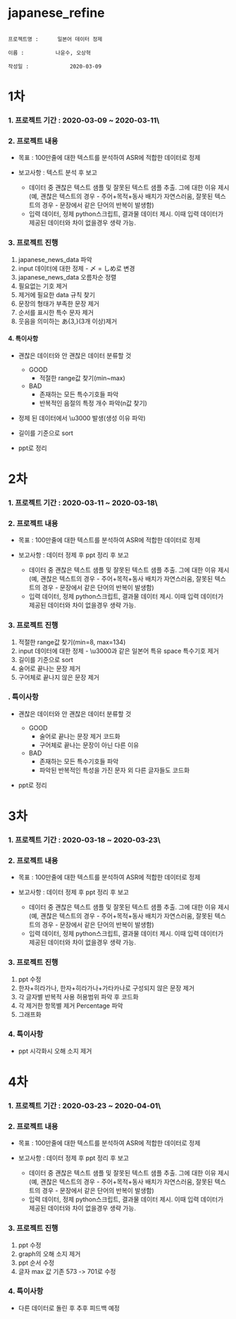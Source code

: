 # japanese_refine

                                                                                 프로젝트명 :      일본어 데이터 정제
                                                                                       이름 :          나윤수, 오상혁
                                                                                     작성일 :             2020-03-09
                                                                                     

1차
=======================================================
### 1. 프로젝트 기간 : 2020-03-09 ~ 2020-03-11\

### 2. 프로젝트 내용
  * 목표 : 100만줄에 대한 텍스트를 분석하여 ASR에 적합한 데이터로 정제
  
  * 보고사항 : 텍스트 분석 후 보고
    - 데이터 중 괜찮은 텍스트 샘플 및 잘못된 텍스트 샘플 추출. 그에 대한 이유 제시
      (예, 괜찮은 텍스트의 경우 - 주어+목적+동사 배치가 자연스러움, 잘못된 텍스트의 경우 -  문장에서 같은 단어의 반복이 발생함) 
    - 입력 데이터, 정제 python스크립트, 결과물 데이터 제시. 이때 입력 데이터가 제공된 데이터와 차이 없을경우 생략 가능. 

### 3. 프로젝트 진행
  1. japanese_news_data 파악
  2. input 데이터에 대한 정제
    - 〆 = しめ로 변경
  3. japanese_news_data 오름차순 정렬
  4. 필요없는 기호 제거
  5. 제거에 필요한 data 규칙 찾기
  6. 문장의 형태가 부족한 문장 제거
  7. 순서를 표시한 특수 문자 제거
  8. 웃음을 의미하는 あ{3,}(3개 이상)제거

#### 4. 특이사항
  * 괜찮은 데이터와 안 괜찮은 데이터 분류할 것
    * GOOD
      * 적절한 range값 찾기(min~max)
    * BAD
      * 존재하는 모든 특수기호들 파악
      * 반복적인 음절의 특정 개수 파악(n값 찾기)
  
  * 정제 된 데이터에서 \u3000 발생(생성 이유 파악)
  * 길이를 기준으로 sort
  * ppt로 정리
  

2차
=======================================================
### 1. 프로젝트 기간 : 2020-03-11 ~ 2020-03-18\

### 2. 프로젝트 내용
  * 목표 : 100만줄에 대한 텍스트를 분석하여 ASR에 적합한 데이터로 정제
  
  * 보고사항 : 데이터 정제 후 ppt 정리 후 보고
    - 데이터 중 괜찮은 텍스트 샘플 및 잘못된 텍스트 샘플 추출. 그에 대한 이유 제시
      (예, 괜찮은 텍스트의 경우 - 주어+목적+동사 배치가 자연스러움, 잘못된 텍스트의 경우 -  문장에서 같은 단어의 반복이 발생함) 
    - 입력 데이터, 정제 python스크립트, 결과물 데이터 제시. 이때 입력 데이터가 제공된 데이터와 차이 없을경우 생략 가능. 

### 3. 프로젝트 진행
  1. 적절한 range값 찾기(min=8, max=134)
  2. input 데이터에 대한 정제
    - \u3000과 같은 일본어 특유 space 특수기호 제거
  3. 길이를 기준으로 sort
  4. 술어로 끝나는 문장 제거
  5. 구어체로 끝나지 않은 문장 제거

### . 특이사항
  * 괜찮은 데이터와 안 괜찮은 데이터 분류할 것
    * GOOD
      * 술어로 끝나는 문장 제거 코드화
      * 구어체로 끝나는 문장이 아닌 다른 이유
    * BAD
      * 존재하는 모든 특수기호들 파악
      * 파악된 반복적인 특성을 가진 문자 외 다른 글자들도 코드화   
  
  * ppt로 정리

3차
=======================================================
### 1. 프로젝트 기간 : 2020-03-18 ~ 2020-03-23\

### 2. 프로젝트 내용
  * 목표 : 100만줄에 대한 텍스트를 분석하여 ASR에 적합한 데이터로 정제
  
  * 보고사항 : 데이터 정제 후 ppt 정리 후 보고
    - 데이터 중 괜찮은 텍스트 샘플 및 잘못된 텍스트 샘플 추출. 그에 대한 이유 제시
      (예, 괜찮은 텍스트의 경우 - 주어+목적+동사 배치가 자연스러움, 잘못된 텍스트의 경우 -  문장에서 같은 단어의 반복이 발생함) 
    - 입력 데이터, 정제 python스크립트, 결과물 데이터 제시. 이때 입력 데이터가 제공된 데이터와 차이 없을경우 생략 가능. 

### 3. 프로젝트 진행
  1. ppt 수정
  2. 한자+히라가나, 한자+히라가나+가타카나로 구성되지 않은 문장 제거
  3. 각 글자별 반복적 사용 허용범위 파악 후 코드화
  4. 각 제거한 항목별 제거 Percentage 파악
  5. 그래프화

### 4. 특이사항
  * ppt 시각화시 오해 소지 제거
  
4차
=======================================================
### 1. 프로젝트 기간 : 2020-03-23 ~ 2020-04-01\

### 2. 프로젝트 내용
  * 목표 : 100만줄에 대한 텍스트를 분석하여 ASR에 적합한 데이터로 정제
  
  * 보고사항 : 데이터 정제 후 ppt 정리 후 보고
    - 데이터 중 괜찮은 텍스트 샘플 및 잘못된 텍스트 샘플 추출. 그에 대한 이유 제시
      (예, 괜찮은 텍스트의 경우 - 주어+목적+동사 배치가 자연스러움, 잘못된 텍스트의 경우 -  문장에서 같은 단어의 반복이 발생함) 
    - 입력 데이터, 정제 python스크립트, 결과물 데이터 제시. 이때 입력 데이터가 제공된 데이터와 차이 없을경우 생략 가능. 

### 3. 프로젝트 진행
  1. ppt 수정
  2. graph의 오해 소지 제거
  3. ppt 순서 수정
  4. 글자 max 값 기존 573 -> 701로 수정
  
### 4. 특이사항
  * 다른 데이터로 돌린 후 추후 피드백 예정

